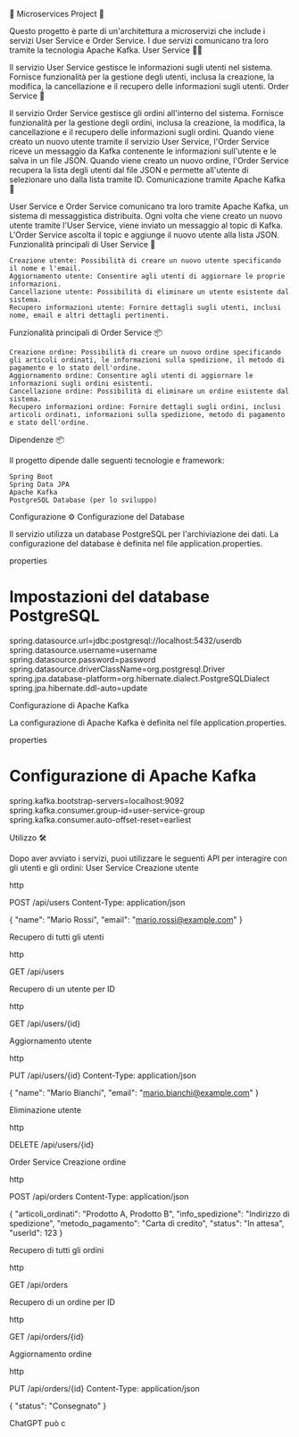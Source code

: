 🚀 Microservices Project 🚀

Questo progetto è parte di un'architettura a microservizi che include i servizi User Service e Order Service. I due servizi comunicano tra loro tramite la tecnologia Apache Kafka.
User Service 🧑‍💼

Il servizio User Service gestisce le informazioni sugli utenti nel sistema. Fornisce funzionalità per la gestione degli utenti, inclusa la creazione, la modifica, la cancellazione e il recupero delle informazioni sugli utenti.
Order Service 🛒

Il servizio Order Service gestisce gli ordini all'interno del sistema. Fornisce funzionalità per la gestione degli ordini, inclusa la creazione, la modifica, la cancellazione e il recupero delle informazioni sugli ordini. Quando viene creato un nuovo utente tramite il servizio User Service, l'Order Service riceve un messaggio da Kafka contenente le informazioni sull'utente e le salva in un file JSON. Quando viene creato un nuovo ordine, l'Order Service recupera la lista degli utenti dal file JSON e permette all'utente di selezionare uno dalla lista tramite ID.
Comunicazione tramite Apache Kafka 💌

User Service e Order Service comunicano tra loro tramite Apache Kafka, un sistema di messaggistica distribuita. Ogni volta che viene creato un nuovo utente tramite l'User Service, viene inviato un messaggio al topic di Kafka. L'Order Service ascolta il topic e aggiunge il nuovo utente alla lista JSON.
Funzionalità principali di User Service 📝

    Creazione utente: Possibilità di creare un nuovo utente specificando il nome e l'email.
    Aggiornamento utente: Consentire agli utenti di aggiornare le proprie informazioni.
    Cancellazione utente: Possibilità di eliminare un utente esistente dal sistema.
    Recupero informazioni utente: Fornire dettagli sugli utenti, inclusi nome, email e altri dettagli pertinenti.

Funzionalità principali di Order Service 📦

    Creazione ordine: Possibilità di creare un nuovo ordine specificando gli articoli ordinati, le informazioni sulla spedizione, il metodo di pagamento e lo stato dell'ordine.
    Aggiornamento ordine: Consentire agli utenti di aggiornare le informazioni sugli ordini esistenti.
    Cancellazione ordine: Possibilità di eliminare un ordine esistente dal sistema.
    Recupero informazioni ordine: Fornire dettagli sugli ordini, inclusi articoli ordinati, informazioni sulla spedizione, metodo di pagamento e stato dell'ordine.

Dipendenze 📦

Il progetto dipende dalle seguenti tecnologie e framework:

    Spring Boot
    Spring Data JPA
    Apache Kafka
    PostgreSQL Database (per lo sviluppo)

Configurazione ⚙️
Configurazione del Database

Il servizio utilizza un database PostgreSQL per l'archiviazione dei dati. La configurazione del database è definita nel file application.properties.

properties

# Impostazioni del database PostgreSQL
spring.datasource.url=jdbc:postgresql://localhost:5432/userdb
spring.datasource.username=username
spring.datasource.password=password
spring.datasource.driverClassName=org.postgresql.Driver
spring.jpa.database-platform=org.hibernate.dialect.PostgreSQLDialect
spring.jpa.hibernate.ddl-auto=update

Configurazione di Apache Kafka

La configurazione di Apache Kafka è definita nel file application.properties.

properties

# Configurazione di Apache Kafka
spring.kafka.bootstrap-servers=localhost:9092
spring.kafka.consumer.group-id=user-service-group
spring.kafka.consumer.auto-offset-reset=earliest

Utilizzo 🛠️

Dopo aver avviato i servizi, puoi utilizzare le seguenti API per interagire con gli utenti e gli ordini:
User Service
Creazione utente

http

POST /api/users
Content-Type: application/json

{
    "name": "Mario Rossi",
    "email": "mario.rossi@example.com"
}

Recupero di tutti gli utenti

http

GET /api/users

Recupero di un utente per ID

http

GET /api/users/{id}

Aggiornamento utente

http

PUT /api/users/{id}
Content-Type: application/json

{
    "name": "Mario Bianchi",
    "email": "mario.bianchi@example.com"
}

Eliminazione utente

http

DELETE /api/users/{id}

Order Service
Creazione ordine

http

POST /api/orders
Content-Type: application/json

{
    "articoli_ordinati": "Prodotto A, Prodotto B",
    "info_spedizione": "Indirizzo di spedizione",
    "metodo_pagamento": "Carta di credito",
    "status": "In attesa",
    "userId": 123
}

Recupero di tutti gli ordini

http

GET /api/orders

Recupero di un ordine per ID

http

GET /api/orders/{id}

Aggiornamento ordine

http

PUT /api/orders/{id}
Content-Type: application/json

{
    "status": "Consegnato"
}

ChatGPT può c
